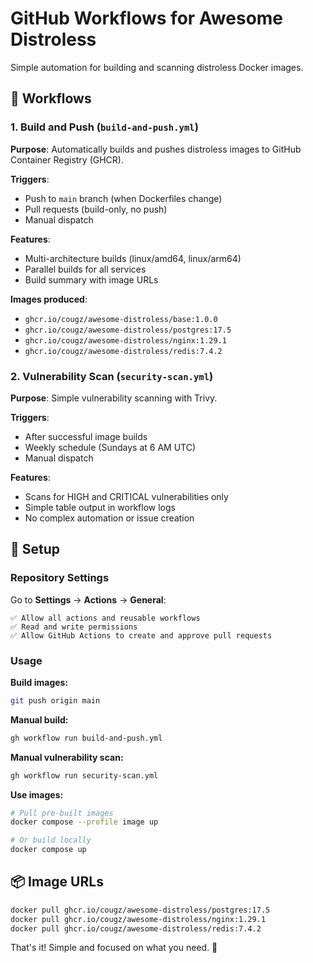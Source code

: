 # GitHub Workflows for Awesome Distroless

Simple automation for building and scanning distroless Docker images.

## 🚀 Workflows

### 1. Build and Push (`build-and-push.yml`)

**Purpose**: Automatically builds and pushes distroless images to GitHub Container Registry (GHCR).

**Triggers**:
- Push to `main` branch (when Dockerfiles change)
- Pull requests (build-only, no push)
- Manual dispatch

**Features**:
- Multi-architecture builds (linux/amd64, linux/arm64)
- Parallel builds for all services
- Build summary with image URLs

**Images produced**:
- `ghcr.io/cougz/awesome-distroless/base:1.0.0`
- `ghcr.io/cougz/awesome-distroless/postgres:17.5`
- `ghcr.io/cougz/awesome-distroless/nginx:1.29.1`
- `ghcr.io/cougz/awesome-distroless/redis:7.4.2`

### 2. Vulnerability Scan (`security-scan.yml`)

**Purpose**: Simple vulnerability scanning with Trivy.

**Triggers**:
- After successful image builds
- Weekly schedule (Sundays at 6 AM UTC)
- Manual dispatch

**Features**:
- Scans for HIGH and CRITICAL vulnerabilities only
- Simple table output in workflow logs
- No complex automation or issue creation

## 🔧 Setup

### Repository Settings
Go to **Settings** → **Actions** → **General**:
```
✅ Allow all actions and reusable workflows
✅ Read and write permissions
✅ Allow GitHub Actions to create and approve pull requests
```

### Usage

**Build images:**
```bash
git push origin main
```

**Manual build:**
```bash
gh workflow run build-and-push.yml
```

**Manual vulnerability scan:**
```bash
gh workflow run security-scan.yml
```

**Use images:**
```bash
# Pull pre-built images
docker compose --profile image up

# Or build locally
docker compose up
```

## 📦 Image URLs

```bash
docker pull ghcr.io/cougz/awesome-distroless/postgres:17.5
docker pull ghcr.io/cougz/awesome-distroless/nginx:1.29.1
docker pull ghcr.io/cougz/awesome-distroless/redis:7.4.2
```

That's it! Simple and focused on what you need. 🎯